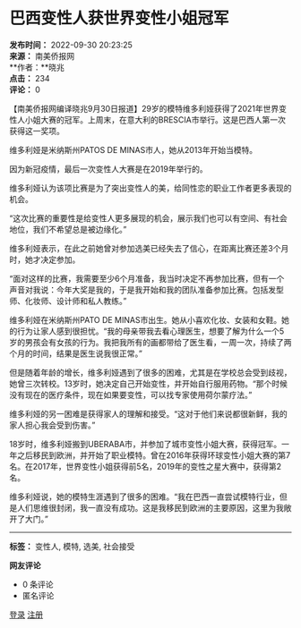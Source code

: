 # 巴西变性人获世界变性小姐冠军

**发布时间：** 2022-09-30 20:23:25  
**来源：** 南美侨报网  
**作者：**晓兆  
**点击：** 234  
**评论：** 0  

【南美侨报网编译晓兆9月30日报道】29岁的模特维多利娅获得了2021年世界变性人小姐大赛的冠军。上周末，在意大利的BRESCIA市举行。这是巴西人第一次获得这一奖项。

维多利娅是米纳斯州PATOS DE MINAS市人，她从2013年开始当模特。

因为新冠疫情，最后一次变性人大赛是在2019年举行的。

维多利娅认为该项比赛是为了突出变性人的美，给同性恋的职业工作者更多表现的机会。

“这次比赛的重要性是给变性人更多展现的机会，展示我们也可以有空间、有社会地位，我们不希望总是被边缘化。”

维多利娅表示，在此之前她曾对参加选美已经失去了信心，在距离比赛还差3个月时，她才决定参加。

“面对这样的比赛，我需要至少6个月准备，我当时决定不再参加比赛，但有一个声音对我说：今年大奖是我的，于是我开始和我的团队准备参加比赛。包括发型师、化妆师、设计师和私人教练。”

维多利娅在米纳斯州PATO DE MINAS市出生。她从小喜欢化妆、女装和女鞋。她的行为让家人感到很担忧。“我的母亲带我去看心理医生，想要了解为什么一个5岁的男孩会有女孩的行为。我把我所有的画都带给了医生看，一周一次，持续了两个月的时间，结果是医生说我很正常。”

但是随着年龄的增长，维多利娅遇到了很多的困难，尤其是在学校总会受到歧视，她曾三次转校。13岁时，她决定自己开始变性，并开始自行服用药物。“那个时候没有现在的医疗条件，现在如果要变性，可以找专家使用荷尔蒙疗法。”

维多利娅的另一困难是获得家人的理解和接受。“这对于他们来说都很新鲜，我的家人担心我会受到伤害。”

18岁时，维多利娅搬到UBERABA市，并参加了城市变性小姐大赛，获得冠军。一年之后移民到欧洲，并开始了职业模特。曾在2016年获得环球变性小姐大赛的第7名。在2017年，世界变性小姐获得前5名，2019年的变性之星大赛中，获得第2名。

维多利娅说，她的模特生涯遇到了很多的困难。“我在巴西一直尝试模特行业，但是人们思维很封闭，我一直没有成功。这是我移民到欧洲的主要原因，这里为我敞开了大门。”

---

**标签：** 变性人, 模特, 选美, 社会接受  

**网友评论**  
- 0 条评论  
- 匿名评论  

[登录](/sign.html) [注册](/emLog.html)